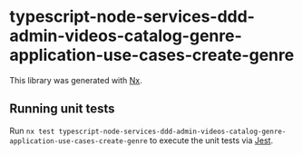 # typescript-node-services-ddd-admin-videos-catalog-genre-application-use-cases-create-genre

This library was generated with [Nx](https://nx.dev).

## Running unit tests

Run `nx test typescript-node-services-ddd-admin-videos-catalog-genre-application-use-cases-create-genre` to execute the unit tests via [Jest](https://jestjs.io).
